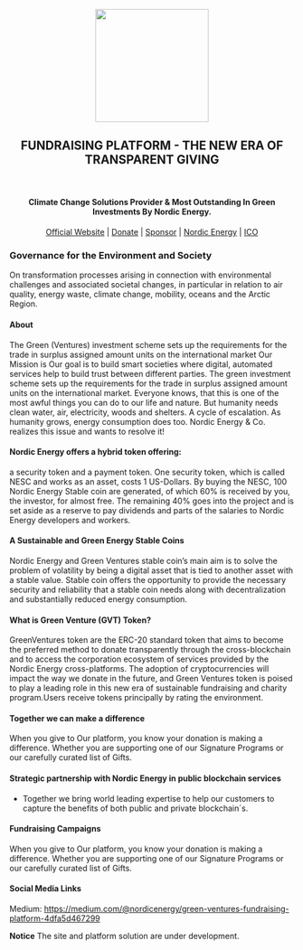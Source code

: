 
<p align="center">
 <a href="https://greenventures.nordicenergy.co/">
 <img height="200px" src="images/logo/greenventures-logo.png">
</a>
  <br> <h2 align="center">FUNDRAISING PLATFORM - THE NEW ERA OF TRANSPARENT GIVING</h2>
  <br> <h4 align="center">Climate Change Solutions Provider & Most Outstanding In Green Investments By Nordic Energy.</h4>
<p align="center">
 <a href="https://greenventures.app/">Official Website</a> |
  <a href="https://nordicenergy.app/donate">Donate</a> |
  <a href="https://github.com/sponsors/rdymac">Sponsor</a> |
  <a href="https://nordicenergy.io">Nordic Energy</a> |
  <a href="https://nordicenergy.app/buy">ICO</a>
</p>


### Governance for the Environment and Society

On transformation processes arising in connection with environmental challenges and associated societal changes, in particular in relation to air quality, energy waste, climate change, mobility, oceans and the Arctic Region.


#### About

The Green (Ventures) investment scheme sets up the requirements for the trade in surplus assigned amount units on the international market Our Mission is Our goal is to build smart societies where digital, automated services help to build trust between different parties. The green investment scheme sets up the requirements for the trade in surplus assigned amount units on the international market. Everyone knows, that this is one of the most awful things you can do to our life and nature. But humanity needs clean water, air, electricity, woods and shelters. A cycle of escalation. As humanity grows, energy consumption does too. Nordic Energy & Co. realizes this issue and wants to resolve it!




#### Nordic Energy offers a hybrid token offering:

a security token and a payment token. One security token, which is called NESC and works as an asset, costs 1 US-Dollars. By buying the NESC, 100 Nordic Energy Stable coin are generated, of which 60% is received by you, the investor, for almost free. The remaining 40% goes into the project and is set aside as a reserve to pay dividends and parts of the salaries to Nordic Energy developers and workers.

#### A Sustainable and Green Energy Stable Coins

Nordic Energy and Green Ventures stable coin’s main aim is to solve the problem of volatility by being a digital asset that is tied to another asset with a stable value. Stable coin offers the opportunity to provide the necessary security and reliability that a stable coin needs along with decentralization and substantially reduced energy consumption.

#### What is Green Venture (GVT) Token?

GreenVentures token are the ERC-20 standard token that aims to become the preferred method to donate transparently through the cross-blockchain and to access the corporation ecosystem of services provided by the Nordic Energy cross-platforms. The adoption of cryptocurrencies will impact the way we donate in the future, and Green Ventures token is poised to play a leading role in this new era of sustainable fundraising and charity program.Users receive tokens principally by rating the environment. 


#### Together we can make a difference

When you give to Our platform, you know your donation is making a difference. Whether you are supporting one of our Signature Programs or our carefully curated list of Gifts. 

#### Strategic partnership with Nordic Energy in public blockchain services

- Together we bring world leading expertise to help our customers to capture the benefits of both public and private blockchain´s.

#### Fundraising Campaigns

When you give to Our platform, you know your donation is making a difference. Whether you are supporting one of our Signature Programs or our carefully curated list of Gifts.

#### Social Media Links

Medium: https://medium.com/@nordicenergy/green-ventures-fundraising-platform-4dfa5d467299

**Notice** The site and platform solution are under development.

